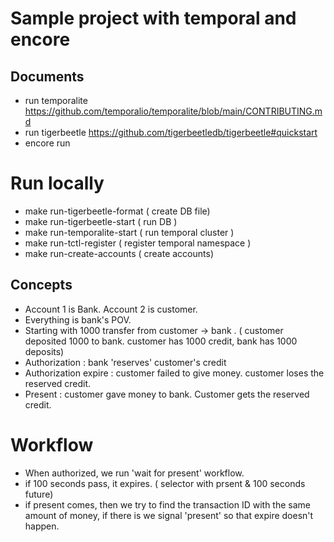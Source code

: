 # Sample project with temporal and encore

## Documents
- run temporalite https://github.com/temporalio/temporalite/blob/main/CONTRIBUTING.md
- run tigerbeetle https://github.com/tigerbeetledb/tigerbeetle#quickstart
- encore run

# Run locally
- make run-tigerbeetle-format  ( create DB file)
- make run-tigerbeetle-start ( run DB )
- make run-temporalite-start ( run temporal cluster )
- make run-tctl-register ( register temporal namespace )
- make run-create-accounts ( create accounts)

## Concepts
- Account 1 is Bank. Account 2 is customer.
- Everything is bank's POV.
- Starting with 1000 transfer from customer -> bank . ( customer deposited 1000 to bank. customer has 1000 credit, bank has 1000 deposits)
- Authorization : bank 'reserves' customer's credit
- Authorization expire : customer failed to give money. customer loses the reserved credit.
- Present : customer gave money to bank. Customer gets the reserved credit.

# Workflow
- When authorized, we run 'wait for present' workflow.
- if 100 seconds pass, it expires. ( selector with prsent & 100 seconds future)
- if present comes, then we try to find the transaction ID with the same amount of money, if there is we signal 'present' so that expire doesn't happen.